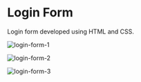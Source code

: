 # Login Form
Login form developed using HTML and CSS.

![login-form-1](https://user-images.githubusercontent.com/104005034/199079319-effced27-118b-4b19-a90a-0918de2c6366.png)

![login-form-2](https://user-images.githubusercontent.com/104005034/199079359-b4ba9ea3-caf4-463d-89ab-4bc25c53f3a7.png)

![login-form-3](https://user-images.githubusercontent.com/104005034/199079377-c00c27ac-5ca2-4a7e-a84e-760f35b8018e.png)
